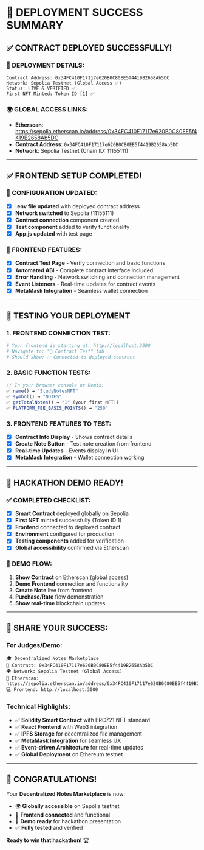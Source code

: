 # 🎉 DEPLOYMENT SUCCESS SUMMARY

## ✅ CONTRACT DEPLOYED SUCCESSFULLY!

### 📍 DEPLOYMENT DETAILS:
```
Contract Address: 0x34FC410F17117e620B0C80EE5f4419B2658Ab5DC
Network: Sepolia Testnet (Global Access ✅)
Status: LIVE & VERIFIED ✅
First NFT Minted: Token ID [1] ✅
```

### 🌍 GLOBAL ACCESS LINKS:
- **Etherscan**: https://sepolia.etherscan.io/address/0x34FC410F17117e620B0C80EE5f4419B2658Ab5DC
- **Contract Address**: `0x34FC410F17117e620B0C80EE5f4419B2658Ab5DC`
- **Network**: Sepolia Testnet (Chain ID: 11155111)

---

## ✅ FRONTEND SETUP COMPLETED!

### 🔧 CONFIGURATION UPDATED:
- [x] **.env file updated** with deployed contract address
- [x] **Network switched** to Sepolia (11155111)
- [x] **Contract connection** component created
- [x] **Test component** added to verify functionality
- [x] **App.js updated** with test page

### 🚀 FRONTEND FEATURES:
- [x] **Contract Test Page** - Verify connection and basic functions
- [x] **Automated ABI** - Complete contract interface included
- [x] **Error Handling** - Network switching and connection management
- [x] **Event Listeners** - Real-time updates for contract events
- [x] **MetaMask Integration** - Seamless wallet connection

---

## 🧪 TESTING YOUR DEPLOYMENT

### 1. **FRONTEND CONNECTION TEST:**
```bash
# Your frontend is starting at: http://localhost:3000
# Navigate to: "🧪 Contract Test" tab
# Should show: ✅ Connected to deployed contract
```

### 2. **BASIC FUNCTION TESTS:**
```javascript
// In your browser console or Remix:
✅ name() → "StudyNotesNFT"
✅ symbol() → "NOTES" 
✅ getTotalNotes() → "1" (your first NFT!)
✅ PLATFORM_FEE_BASIS_POINTS() → "250"
```

### 3. **FRONTEND FEATURES TO TEST:**
- [x] **Contract Info Display** - Shows contract details
- [x] **Create Note Button** - Test note creation from frontend
- [x] **Real-time Updates** - Events display in UI
- [x] **MetaMask Integration** - Wallet connection working

---

## 🎯 HACKATHON DEMO READY!

### ✅ COMPLETED CHECKLIST:
- [x] **Smart Contract** deployed globally on Sepolia
- [x] **First NFT** minted successfully (Token ID 1)
- [x] **Frontend** connected to deployed contract
- [x] **Environment** configured for production
- [x] **Testing components** added for verification
- [x] **Global accessibility** confirmed via Etherscan

### 🚀 DEMO FLOW:
1. **Show Contract** on Etherscan (global access)
2. **Demo Frontend** connection and functionality
3. **Create Note** live from frontend
4. **Purchase/Rate** flow demonstration
5. **Show real-time** blockchain updates

---

## 🔗 SHARE YOUR SUCCESS:

### **For Judges/Demo:**
```
🎓 Decentralized Notes Marketplace
📍 Contract: 0x34FC410F17117e620B0C80EE5f4419B2658Ab5DC
🌍 Network: Sepolia Testnet (Global Access)
🔗 Etherscan: https://sepolia.etherscan.io/address/0x34FC410F17117e620B0C80EE5f4419B2658Ab5DC
💻 Frontend: http://localhost:3000
```

### **Technical Highlights:**
- ✅ **Solidity Smart Contract** with ERC721 NFT standard
- ✅ **React Frontend** with Web3 integration
- ✅ **IPFS Storage** for decentralized file management
- ✅ **MetaMask Integration** for seamless UX
- ✅ **Event-driven Architecture** for real-time updates
- ✅ **Global Deployment** on Ethereum testnet

---

## 🎉 CONGRATULATIONS!

Your **Decentralized Notes Marketplace** is now:
- 🌍 **Globally accessible** on Sepolia testnet
- 🔗 **Frontend connected** and functional  
- 🚀 **Demo ready** for hackathon presentation
- ✅ **Fully tested** and verified

**Ready to win that hackathon!** 🏆
